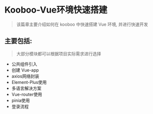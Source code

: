 # Kooboo-Vue环境快速搭建

> 该篇章主要介绍如何在 kooboo 中快速搭建 Vue 环境, 并进行快速开发

## 主要包括: 
> 大部分模块都可以根据项目实际需求进行选择

- 公共组件引入
- 创建 Vue-app
- axios网络封装
- Element-Plus使用
- 多语言解决方案
- Vue-router使用
- pinia使用
- 登录流程






